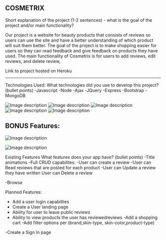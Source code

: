 ## COSMETRIX

Short explanation of the project (1-2 sentences) - what is the goal of the project and/or main functionality?

Our project is a website for beauty products that consists of reviews so users can use the site and have a better understanding of which product will suit them better. The goal of the project is to make shopping easier for users so they can read feedback and give feedback on products they have used. The main functionality of Cosmetrix is for users to add reviews, edit reviews, and delete review,

Link to project hosted on Heroku

---

Technologies Used:
What technologies did you use to develop this project? (bullet points)
-Javascript
-Node
-Ajax
-JQuery
-Express
-Bootstrap
-MongoDB

![Image description](https://trello-attachments.s3.amazonaws.com/5e580d585407e847341aa52f/5e59509e0212ed84bf1f4cd3/14ab3d41e276aaccf0ee07a19541c092/Screen_Shot_2020-03-01_at_8.50.26_PM.png)
![Image description](https://trello-attachments.s3.amazonaws.com/5e580d585407e847341aa52f/5e59509e0212ed84bf1f4cd3/978ba5422a490c72d8594353254c3cdb/Screen_Shot_2020-03-01_at_8.49.45_PM.png)
![Image description](https://trello-attachments.s3.amazonaws.com/5e580d585407e847341aa52f/5e59509e0212ed84bf1f4cd3/3b54e8496473fea8ec2583cfeee834d6/Screen_Shot_2020-03-01_at_8.49.58_PM.png)
![Image description]()
![Image description]() 




## BONUS Features: 
![Image description](https://trello-attachments.s3.amazonaws.com/5e580d585407e847341aa52f/5e59509e0212ed84bf1f4cd3/515cd48d52673597e5b527e5b37dd222/Screen_Shot_2020-03-01_at_8.49.20_PM.png)

![Image description](https://trello-attachments.s3.amazonaws.com/5e580d585407e847341aa52f/5e59509e0212ed84bf1f4cd3/a8cc4e3343dff77e44a4d949978c19c7/Screen_Shot_2020-03-01_at_8.49.34_PM.png)

Existing Features
What features does your app have? (bullet points)
-Title animations
-Full CRUD capabilites:
-User can create a review
-User can Read reviews that are posted for each product
-User can Update a review they have written
User can Delete a review

-Browse


Planned Features: 
- Add a user login capabitlies 
- Create a User landing page 
- Ability for user to leave public reviews 
- Ability to view products the user has reviewedreviews 
-Add a shopping cart
-Add filter options per (brand,skin-type, skin-color,product-type)

-Create a Sign In page
